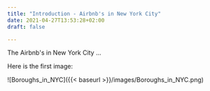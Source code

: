```yaml
---
title: "Introduction - Airbnb's in New York City"
date: 2021-04-27T13:53:28+02:00
draft: false

---
```


The Airbnb's in New York City ...

Here is the first image:

![Boroughs_in_NYC]({{< baseurl >}}/images/Boroughs_in_NYC.png)
